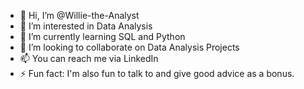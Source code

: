 - 👋 Hi, I’m @Willie-the-Analyst
- 👀 I’m interested in Data Analysis
- 🌱 I’m currently learning SQL and Python
- 💞️ I’m looking to collaborate on Data Analysis Projects
- 📫 You can reach me via LinkedIn
- ⚡ Fun fact: I'm also fun to talk to and give good advice as a bonus.

<!---
Willie-the-Analyst/Willie-the-Analyst is a ✨ special ✨ repository because its `README.md` (this file) appears on your GitHub profile.
You can click the Preview link to take a look at your changes.
--->
